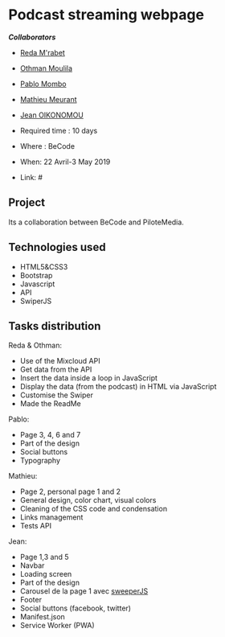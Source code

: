 # Podcast streaming webpage

***Collaborators*** 

- [Reda M'rabet](https://github.com/redamrabet)
- [Othman Moulila](https://github.com/luffy1140/)
- [Pablo Mombo](https://github.com/pablomombo/)
- [Mathieu Meurant](https://github.com/MazzinWX/)
- [Jean OIKONOMOU](https://github.com/Jean-OIKONOMOU/)

- Required time : 10 days
- Where : BeCode 
- When: 22 Avril-3 May 2019
- Link: #

## Project

Its a collaboration between BeCode and PiloteMedia.


## Technologies used 

- HTML5&CSS3 
- Bootstrap
- Javascript
- API
- SwiperJS



## Tasks distribution

Reda & Othman:
 - Use of the Mixcloud API
 - Get data from the API
 - Insert the data inside a loop in JavaScript
 - Display the data (from the podcast) in HTML via JavaScript
 - Customise the Swiper
 - Made the ReadMe

Pablo:
 - Page 3, 4, 6 and 7
 - Part of the design
 - Social buttons
 - Typography

Mathieu:
 - Page 2, personal page 1 and 2
 - General design, color chart, visual colors
 - Cleaning of the CSS code and condensation
 - Links management
 - Tests API
 
Jean:  
 - Page 1,3 and 5
 - Navbar 
 - Loading screen
 - Part of the design 
 - Carousel de la page 1 avec [sweeperJS](https://idangero.us/swiper/)
 - Footer
 - Social buttons (facebook, twitter)
 - Manifest.json
 - Service Worker (PWA)



